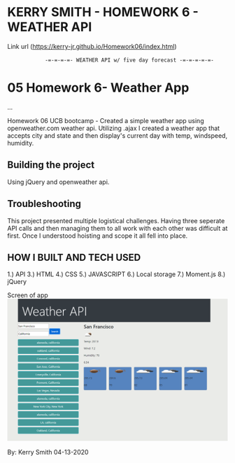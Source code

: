 # KERRY SMITH - HOMEWORK 6 - WEATHER API 

Link url (https://kerry-jr.github.io/Homework06/index.html)

                -=-=-=-=- WEATHER API w/ five day forecast -=-=-=-=-=-

# 05 Homework 6- Weather App
...

Homework 06 UCB bootcamp - Created a simple weather app using openweather.com weather api.  Utilizing .ajax I created a weather app that accepts city and state and then display's current day with temp, windspeed, humidity.
## Building the project

Using jQuery and openweather api.

## Troubleshooting

This project presented multiple logistical challenges. Having three seperate API calls and then managing them to all work with each other was difficult at first. Once I understood hoisting and scope it all fell into place.  


## HOW I BUILT AND TECH USED

1.) API
3.) HTML
4.) CSS
5.) JAVASCRIPT
6.) Local storage
7.) Moment.js
8.) jQuery

Screen of app
![image](./assets/images/app.PNG)


By: Kerry Smith 04-13-2020 
